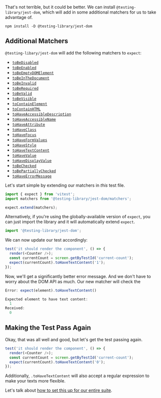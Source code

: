 That's not terrible, but it could be better. We can install `@testing-library/jest-dom`, which will add in some additional matchers for us to take advantage of.

```
npm install -D @testing-library/jest-dom
```

## Additional Matchers

`@testing-libary/jest-dom` will add the following matchers to `expect`:

- [`toBeDisabled`](https://github.com/testing-library/jest-dom#tobedisabled)
- [`toBeEnabled`](https://github.com/testing-library/jest-dom#tobeenabled)
- [`toBeEmptyDOMElement`](https://github.com/testing-library/jest-dom#tobeemptydomelement)
- [`toBeInTheDocument`](https://github.com/testing-library/jest-dom#tobeinthedocument)
- [`toBeInvalid`](https://github.com/testing-library/jest-dom#tobeinvalid)
- [`toBeRequired`](https://github.com/testing-library/jest-dom#toberequired)
- [`toBeValid`](https://github.com/testing-library/jest-dom#tobevalid)
- [`toBeVisible`](https://github.com/testing-library/jest-dom#tobevisible)
- [`toContainElement`](https://github.com/testing-library/jest-dom#tocontainelement)
- [`toContainHTML`](https://github.com/testing-library/jest-dom#tocontainhtml)
- [`toHaveAccessibleDescription`](https://github.com/testing-library/jest-dom#tohaveaccessibledescription)
- [`toHaveAccessibleName`](https://github.com/testing-library/jest-dom#tohaveaccessiblename)
- [`toHaveAttribute`](https://github.com/testing-library/jest-dom#tohaveattribute)
- [`toHaveClass`](https://github.com/testing-library/jest-dom#tohaveclass)
- [`toHaveFocus`](https://github.com/testing-library/jest-dom#tohavefocus)
- [`toHaveFormValues`](https://github.com/testing-library/jest-dom#tohaveformvalues)
- [`toHaveStyle`](https://github.com/testing-library/jest-dom#tohavestyle)
- [`toHaveTextContent`](https://github.com/testing-library/jest-dom#tohavetextcontent)
- [`toHaveValue`](https://github.com/testing-library/jest-dom#tohavevalue)
- [`toHaveDisplayValue`](https://github.com/testing-library/jest-dom#tohavedisplayvalue)
- [`toBeChecked`](https://github.com/testing-library/jest-dom#tobechecked)
- [`toBePartiallyChecked`](https://github.com/testing-library/jest-dom#tobepartiallychecked)
- [`toHaveErrorMessage`](https://github.com/testing-library/jest-dom#tohaveerrormessage)

Let's start simple by extending our matchers in _this_ test file.

```ts
import { expect } from 'vitest';
import matchers from '@testing-library/jest-dom/matchers';

expect.extend(matchers);
```

Alternatively, if you're using the globally-available version of `expect`, you can just import the library and it will automatically extend `expect`.

```ts
import '@testing-library/jest-dom';
```

We can now update our test accordingly:

```ts
test('it should render the component', () => {
  render(<Counter />);
  const currentCount = screen.getByTestId('current-count');
  expect(currentCount).toHaveTextContent('1');
});
```

Now, we'll get a significantly better error message. And we don't have to worry about the DOM API as much. Our new matcher will check the

```ts
Error: expect(element).toHaveTextContent()

Expected element to have text content:
  1
Received:
  0
```

## Making the Test Pass Again

Okay, that was all well and good, but let's get the test passing again.

```ts
test('it should render the component', () => {
  render(<Counter />);
  const currentCount = screen.getByTestId('current-count');
  expect(currentCount).toHaveTextContent('0');
});
```

Additionally, `.toHaveTextContent` will also accept a regular expression to make your texts more flexible.

Let's talk about [how to set this up for our entire suite](Globally%20Extending%20Matchers%20in%20the%20Test%20Setup%20for%20Component%20Testing.md).
